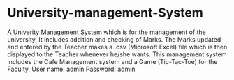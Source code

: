 # University-management-System
A Univerity Management System which is for the management of the university. It includes addition and checking of Marks. The Marks updated and entered by the Teacher makes a .csv (Microsoft Excel) file which is then displayed to the Teacher whenever he/she wants. This management system includes the Cafe Management system and a Game (Tic-Tac-Toe) for the Faculty.
User name: admin
Password:  admin
